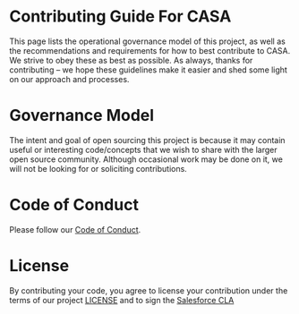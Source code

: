 # Contributing Guide For CASA

This page lists the operational governance model of this project, as well as the recommendations and requirements for how to best contribute to CASA. We strive to obey these as best as possible. As always, thanks for contributing – we hope these guidelines make it easier and shed some light on our approach and processes.

# Governance Model

The intent and goal of open sourcing this project is because it may contain useful or interesting code/concepts that we wish to share with the larger open source community. Although occasional work may be done on it, we will not be looking for or soliciting contributions.


# Code of Conduct
Please follow our [Code of Conduct](CODE_OF_CONDUCT.md).

# License
By contributing your code, you agree to license your contribution under the terms of our project [LICENSE](LICENSE.txt) and to sign the [Salesforce CLA](https://cla.salesforce.com/sign-cla)